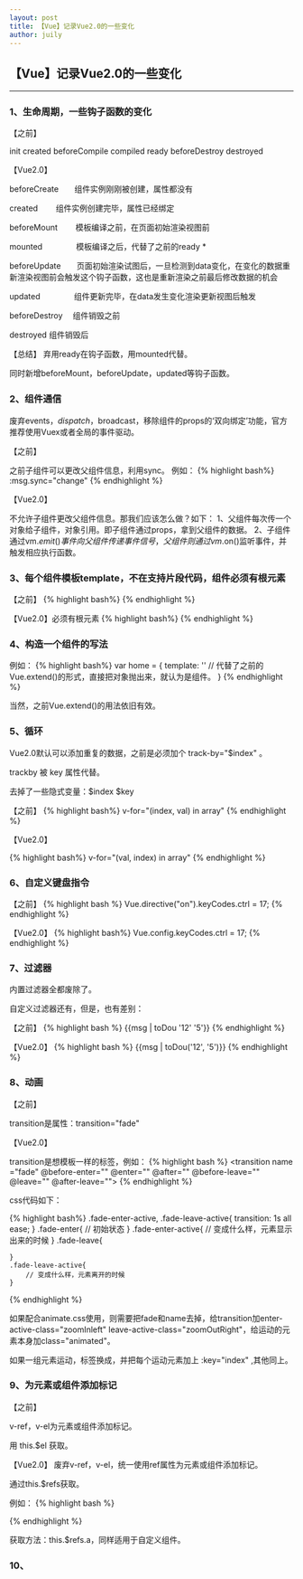 ```yaml
---
layout: post
title: 【Vue】记录Vue2.0的一些变化
author: juily
---
```

## 【Vue】记录Vue2.0的一些变化
-----
### 1、生命周期，一些钩子函数的变化

【之前】

init created beforeCompile compiled ready beforeDestroy destroyed

【Vue2.0】

beforeCreate　　组件实例刚刚被创建，属性都没有

created　　     组件实例创建完毕，属性已经绑定

beforeMount　　 模板编译之前，在页面初始渲染视图前

mounted　　　　  模板编译之后，代替了之前的ready *

beforeUpdate　　页面初始渲染试图后，一旦检测到data变化，在变化的数据重新渲染视图前会触发这个钩子函数，这也是重新渲染之前最后修改数据的机会

updated　　　　  组件更新完毕，在data发生变化渲染更新视图后触发

beforeDestroy　 组件销毁之前

destroyed      组件销毁后

【总结】
弃用ready在钩子函数，用mounted代替。

同时新增beforeMount，beforeUpdate，updated等钩子函数。

### 2、组件通信

废弃events，$dispatch，$broadcast，移除组件的props的‘双向绑定’功能，官方推荐使用Vuex或者全局的事件驱动。

【之前】

之前子组件可以更改父组件信息，利用sync。
例如：
{% highlight bash%}
    :msg.sync="change"
{% endhighlight %}

【Vue2.0】

不允许子组件更改父组件信息。那我们应该怎么做？如下：
1、父组件每次传一个对象给子组件，对象引用。即子组件通过props，拿到父组件的数据。
2、子组件通过vm.$emit()事件向父组件传递事件信号，父组件则通过vm.$on()监听事件，并触发相应执行函数。

### 3、每个组件模板template，不在支持片段代码，组件必须有根元素

【之前】
{% highlight bash%}
    <template>
        <h3>vue-router+vue-loader</h3>
        <p>hshsh</p>
    </template>
{% endhighlight %}

【Vue2.0】必须有根元素
{% highlight bash%}
    <template>
        <div>
            <h3>vue-router+vue-loader</h3>
            <p>hshsh</p>
            </div>
    </template>
{% endhighlight %}

### 4、构造一个组件的写法

例如：
{% highlight bash%}
    var home = {
        template: '' // 代替了之前的Vue.extend()的形式，直接把对象抛出来，就认为是组件。
    }
{% endhighlight %}

当然，之前Vue.extend()的用法依旧有效。

### 5、循环

Vue2.0默认可以添加重复的数据，之前是必须加个 track-by="$index" 。

trackby 被 key 属性代替。

去掉了一些隐式变量：$index $key

【之前】
{% highlight bash%}
    v-for="(index, val) in array"
{% endhighlight %}

【Vue2.0】

{% highlight bash%}
    v-for="(val, index) in array"
{% endhighlight %}

### 6、自定义键盘指令

【之前】
{% highlight bash %}
    Vue.directive("on").keyCodes.ctrl = 17;
{% endhighlight %}

【Vue2.0】
{% highlight bash%}
    Vue.config.keyCodes.ctrl = 17;
{% endhighlight %}

### 7、过滤器

内置过滤器全都废除了。

自定义过滤器还有，但是，也有差别：

【之前】
{% highlight bash %}
    \{\{msg | toDou '12' '5'\}\}
{% endhighlight %}

【Vue2.0】
{% highlight bash %}
    \{\{msg | toDou('12', '5')\}\}
{% endhighlight %}

### 8、动画

【之前】

transition是属性：transition="fade"

【Vue2.0】

transition是想模板一样的标签，例如：
{% highlight bash %}
    <transition name ="fade" @before-enter="" @enter="" @after="" @before-leave="" @leave="" @after-leave="">
        <!-- 这里放运动的元素，属性，路由…… -->
    </transition>
{% endhighlight %}

css代码如下：

{% highlight bash%}
    .fade-enter-active,
    .fade-leave-active{
        transition: 1s all ease;
    }
    .fade-enter{
        // 初始状态
    }
    .fade-enter-active{
        // 变成什么样，元素显示出来的时候
    }
    .fade-leave{

    }
    .fade-leave-active{
        // 变成什么样，元素离开的时候
    }
{% endhighlight %}

如果配合animate.css使用，则需要把fade和name去掉，给transition加enter-active-class="zoomInleft" leave-active-class="zoomOutRight"，给运动的元素本身加class="animated"。

如果一组元素运动，标签换成<transition-group></transition-group>，并把每个运动元素加上 :key="index" ,其他同上。

### 9、为元素或组件添加标记

【之前】

v-ref，v-el为元素或组件添加标记。

用 this.$el 获取。

【Vue2.0】
废弃v-ref，v-el，统一使用ref属性为元素或组件添加标记。

通过this.$refs获取。

例如：
{% highlight bash %}
    <p ref="a"></p>
{% endhighlight %}

获取方法：this.$refs.a，同样适用于自定义组件。

### 10、
